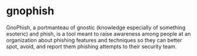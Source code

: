# gnophish
GnoPhish, a portmanteau of gnostic (knowledge especially of something esoteric) and phish, is a tool meant to raise awareness among people at an organization about phishing features and techniques so they can better spot, avoid, and report them phishing attempts to their security team.
